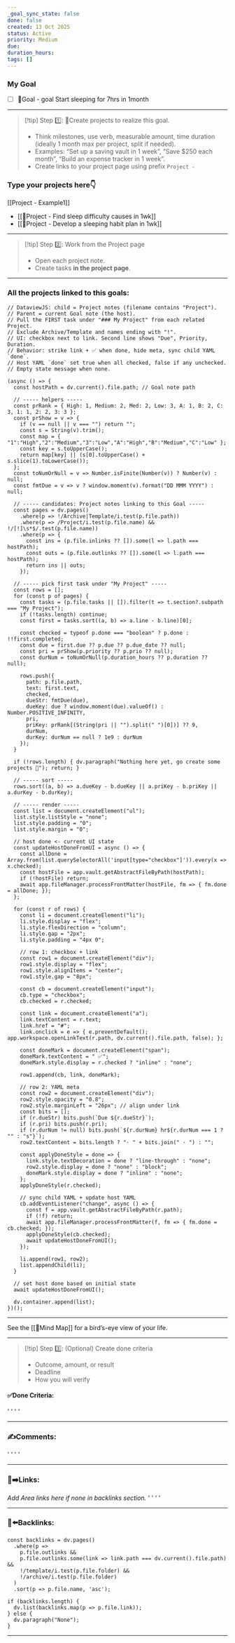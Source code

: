 ```yaml
---
_goal_sync_state: false
done: false
created: 13 Oct 2025
status: Active
priority: Medium
due:
duration_hours:
tags: []
---
```


### My Goal
- [ ] 🎯Goal - goal Start sleeping for 7hrs in 1month

___
> [!tip] Step 1️⃣: 🚀Create projects to realize this goal.
> - Think milestones, use verb, measurable amount, time duration (ideally 1 month max per project, split if needed).
> - Examples: “Set up a saving vault in 1 week”, “Save $250 each month”, “Build an expense tracker in 1 week”.
> - Create links to your project page using prefix `Project - `

### Type your projects here👇
[[Project - Example1]]
- [[🚀Project - Find sleep difficulty causes in 1wk]]
- [[🚀Project - Develop a sleeping habit plan in 1wk]]
___



> [!tip] Step 2️⃣: Work from the Project page
> - Open each project note.
> - Create tasks **in the project page**.
___
### All the projects linked to this goals:
~~~dataviewjs
// DataviewJS: child = Project notes (filename contains "Project").
// Parent = current Goal note (the host).
// Pull the FIRST task under "### My Project" from each related Project.
// Exclude Archive/Template and names ending with "!".
// UI: checkbox next to link. Second line shows "Due", Priority, Duration.
// Behavior: strike link + ✅ when done, hide meta, sync child YAML `done`.
// Host YAML `done` set true when all checked, false if any unchecked.
// Empty state message when none.

(async () => {
  const hostPath = dv.current().file.path; // Goal note path

  // ----- helpers -----
  const prRank = { High: 1, Medium: 2, Med: 2, Low: 3, A: 1, B: 2, C: 3, 1: 1, 2: 2, 3: 3 };
  const prShow = v => {
    if (v == null || v === "") return "";
    const s = String(v).trim();
    const map = { "1":"High","2":"Medium","3":"Low","A":"High","B":"Medium","C":"Low" };
    const key = s.toUpperCase();
    return map[key] || (s[0].toUpperCase() + s.slice(1).toLowerCase());
  };
  const toNumOrNull = v => Number.isFinite(Number(v)) ? Number(v) : null;
  const fmtDue = v => v ? window.moment(v).format("DD MMM YYYY") : null;

  // ----- candidates: Project notes linking to this Goal -----
  const pages = dv.pages()
    .where(p => !/Archive|Template/i.test(p.file.path))
    .where(p => /Project/i.test(p.file.name) && !/[!]\s*$/.test(p.file.name))
    .where(p => {
      const ins = (p.file.inlinks ?? []).some(l => l.path === hostPath);
      const outs = (p.file.outlinks ?? []).some(l => l.path === hostPath);
      return ins || outs;
    });

  // ----- pick first task under "My Project" -----
  const rows = [];
  for (const p of pages) {
    const tasks = (p.file.tasks || []).filter(t => t.section?.subpath === "My Project");
    if (!tasks.length) continue;
    const first = tasks.sort((a, b) => a.line - b.line)[0];

    const checked = typeof p.done === "boolean" ? p.done : !!first.completed;
    const due = first.due ?? p.due ?? p.due_date ?? null;
    const pri = prShow(p.priority ?? p.prio ?? null);
    const durNum = toNumOrNull(p.duration_hours ?? p.duration ?? null);

    rows.push({
      path: p.file.path,
      text: first.text,
      checked,
      dueStr: fmtDue(due),
      dueKey: due ? window.moment(due).valueOf() : Number.POSITIVE_INFINITY,
      pri,
      priKey: prRank[(String(pri || "").split(" ")[0])] ?? 9,
      durNum,
      durKey: durNum == null ? 1e9 : durNum
    });
  }

  if (!rows.length) { dv.paragraph("Nothing here yet, go create some projects 🚀"); return; }

  // ----- sort -----
  rows.sort((a, b) => a.dueKey - b.dueKey || a.priKey - b.priKey || a.durKey - b.durKey);

  // ----- render -----
  const list = document.createElement("ul");
  list.style.listStyle = "none";
  list.style.padding = "0";
  list.style.margin = "0";

  // host done <- current UI state
  const updateHostDoneFromUI = async () => {
    const allDone = Array.from(list.querySelectorAll('input[type="checkbox"]')).every(x => x.checked);
    const hostFile = app.vault.getAbstractFileByPath(hostPath);
    if (!hostFile) return;
    await app.fileManager.processFrontMatter(hostFile, fm => { fm.done = allDone; });
  };

  for (const r of rows) {
    const li = document.createElement("li");
    li.style.display = "flex";
    li.style.flexDirection = "column";
    li.style.gap = "2px";
    li.style.padding = "4px 0";

    // row 1: checkbox + link
    const row1 = document.createElement("div");
    row1.style.display = "flex";
    row1.style.alignItems = "center";
    row1.style.gap = "8px";

    const cb = document.createElement("input");
    cb.type = "checkbox";
    cb.checked = r.checked;

    const link = document.createElement("a");
    link.textContent = r.text;
    link.href = "#";
    link.onclick = e => { e.preventDefault(); app.workspace.openLinkText(r.path, dv.current().file.path, false); };

    const doneMark = document.createElement("span");
    doneMark.textContent = " ✅";
    doneMark.style.display = r.checked ? "inline" : "none";

    row1.append(cb, link, doneMark);

    // row 2: YAML meta
    const row2 = document.createElement("div");
    row2.style.opacity = "0.8";
    row2.style.marginLeft = "26px"; // align under link
    const bits = [];
    if (r.dueStr) bits.push(`Due ${r.dueStr}`);
    if (r.pri) bits.push(r.pri);
    if (r.durNum != null) bits.push(`${r.durNum} hr${r.durNum === 1 ? "" : "s"}`);
    row2.textContent = bits.length ? "· " + bits.join(" · ") : "";

    const applyDoneStyle = done => {
      link.style.textDecoration = done ? "line-through" : "none";
      row2.style.display = done ? "none" : "block";
      doneMark.style.display = done ? "inline" : "none";
    };
    applyDoneStyle(r.checked);

    // sync child YAML + update host YAML
    cb.addEventListener("change", async () => {
      const f = app.vault.getAbstractFileByPath(r.path);
      if (!f) return;
      await app.fileManager.processFrontMatter(f, fm => { fm.done = cb.checked; });
      applyDoneStyle(cb.checked);
      await updateHostDoneFromUI();
    });

    li.append(row1, row2);
    list.appendChild(li);
  }

  // set host done based on initial state
  await updateHostDoneFromUI();

  dv.container.append(list);
})();
~~~
___
See the [[🧠Mind Map]] for a bird’s-eye view of your life.
___
> [!tip] Step 3️⃣: (Optional) Create done criteria
> - Outcome, amount, or result
> - Deadline
> - How you will verify

#### ✅Done Criteria:
'
'
'
'
___
### ✍️Comments:
'
'
'
'
___

### 🔗➡️Links:
*Add Area links here if none in backlinks section.*
'
'
'
'
___
### 🔗⬅️Backlinks:
~~~dataviewjs
const backlinks = dv.pages()
  .where(p =>
    p.file.outlinks &&
    p.file.outlinks.some(link => link.path === dv.current().file.path) &&
    !/template/i.test(p.file.folder) &&
    !/archive/i.test(p.file.folder)
  )
  .sort(p => p.file.name, 'asc');

if (backlinks.length) {
  dv.list(backlinks.map(p => p.file.link));
} else {
  dv.paragraph("None");
}
~~~
___

